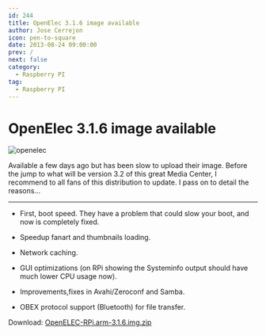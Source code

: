 ```yaml
---
id: 244
title: OpenElec 3.1.6 image available
author: Jose Cerrejon
icon: pen-to-square
date: 2013-08-24 09:00:00
prev: /
next: false
category:
  - Raspberry PI
tag:
  - Raspberry PI
---
```


# OpenElec 3.1.6 image available

![openelec](/images/xbmc.jpg)

Available a few days ago but has been slow to upload their image. Before the jump to what will be version 3.2 of this great Media Center, I recommend to all fans of this distribution to update. I pass on to detail the reasons...

- - -
* First, boot speed. They have a problem that could slow your boot, and now is completely fixed.

* Speedup fanart and thumbnails loading.

* Network caching.

* GUI optimizations (on RPi showing the Systeminfo output should have much lower CPU usage now).

* Improvements,fixes in Avahi/Zeroconf and Samba.

* OBEX protocol support (Bluetooth) for file transfer. 

Download: [OpenELEC-RPi.arm-3.1.6.img.zip](http://resources.pichimney.com/OpenELEC/test_images/OpenELEC-RPi.arm-3.1.6.img.zip)